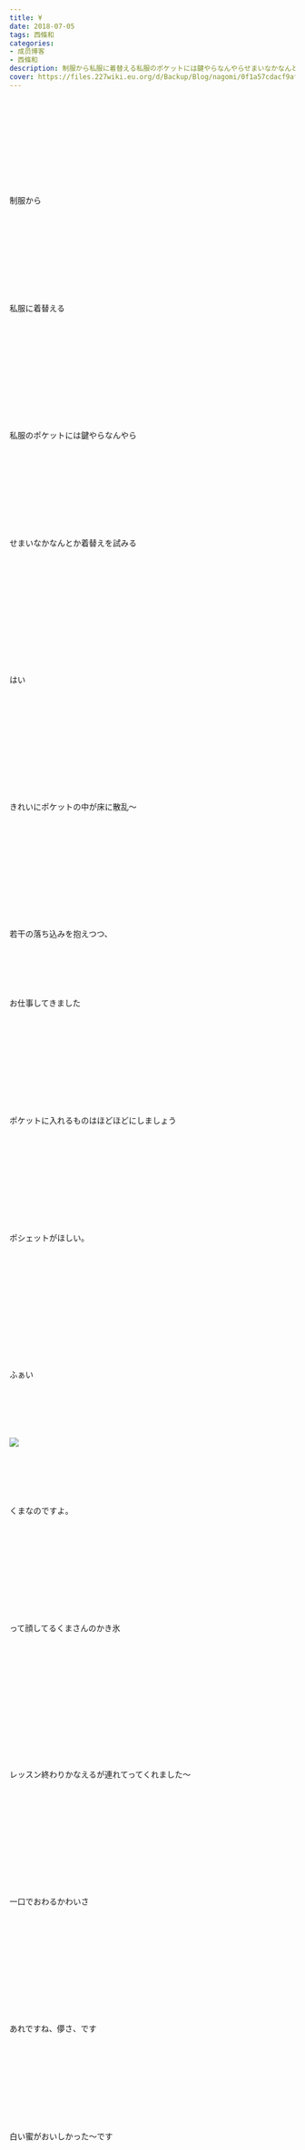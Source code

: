 ```yaml
---
title: ¥
date: 2018-07-05
tags: 西條和
categories: 
- 成员博客
- 西條和
description: 制服から私服に着替える私服のポケットには鍵やらなんやらせまいなかなんとか着替えを試みる...
cover: https://files.227wiki.eu.org/d/Backup/Blog/nagomi/0f1a57cdacf9afd88e9a804796d44.jpg 
---
```

<div class="blog_detail__main">
<br/>
<br/>
<br/>
<br/>
<br/>
<br/>
<br/>
<br/>
<br/>
<br/>
制服から<br/>
<br/>
<br/>
<br/>
<br/>
<br/>
<br/>
<br/>
<br/>
<br/>
<br/>
私服に着替える<br/>
<br/>
<br/>
<br/>
<br/>
<br/>
<br/>
<br/>
<br/>
<br/>
<br/>
<br/>
<br/>
私服のポケットには鍵やらなんやら<br/>
<br/>
<br/>
<br/>
<br/>
<br/>
<br/>
<br/>
<br/>
<br/>
<br/>
せまいなかなんとか着替えを試みる<br/>
<br/>
<br/>
<br/>
<br/>
<br/>
<br/>
<br/>
<br/>
<br/>
<br/>
<br/>
<br/>
<br/>
はい<br/>
<br/>
<br/>
<br/>
<br/>
<br/>
<br/>
<br/>
<br/>
<br/>
<br/>
<br/>
<br/>
きれいにポケットの中が床に散乱〜<br/>
<br/>
<br/>
<br/>
<br/>
<br/>
<br/>
<br/>
<br/>
<br/>
<br/>
<br/>
<br/>
若干の落ち込みを抱えつつ、<br/>
<br/>
<br/>
<br/>
<br/>
<br/>
<br/>
お仕事してきました<br/>
<br/>
<br/>
<br/>
<br/>
<br/>
<br/>
<br/>
<br/>
<br/>
<br/>
<br/>
ポケットに入れるものはほどほどにしましょう<br/>
<br/>
<br/>
<br/>
<br/>
<br/>
<br/>
<br/>
<br/>
<br/>
<br/>
<br/>
ポシェットがほしい。<br/>
<br/>
<br/>
<br/>
<br/>
<br/>
<br/>
<br/>
<br/>
<br/>
<br/>
<br/>
<br/>
<br/>
ふぁい<br/>
<br/>
<br/>
<br/>
<br/>
<br/>
<br/>
<img src="https://files.227wiki.eu.org/d/Backup/Blog/nagomi/0f1a57cdacf9afd88e9a804796d44.jpg"><br/>
<br/>
<br/>
<br/>
<br/>
<br/>
<br/>
くまなのですよ。<br/>
<br/>
<br/>
<br/>
<br/>
<br/>
<br/>
<br/>
<br/>
<br/>
<br/>
<br/>
って顔してるくまさんのかき氷<br/>
<br/>
<br/>
<br/>
<br/>
<br/>
<br/>
<br/>
<br/>
<br/>
<br/>
<br/>
<br/>
<br/>
<br/>
レッスン終わりかなえるが連れてってくれました〜<br/>
<br/>
<br/>
<br/>
<br/>
<br/>
<br/>
<br/>
<br/>
<br/>
<br/>
<br/>
<br/>
一口でおわるかわいさ<br/>
<br/>
<br/>
<br/>
<br/>
<br/>
<br/>
<br/>
<br/>
<br/>
<br/>
<br/>
<br/>
あれですね、儚さ、です<br/>
<br/>
<br/>
<br/>
<br/>
<br/>
<br/>
<br/>
<br/>
<br/>
<br/>
白い蜜がおいしかった〜です<br/>
<br/>
<br/>
<br/>
<br/>
<br/>
<br/>
<br/>
<br/>
<br/>
<br/>
<br/>
<br/>
<br/>
<br/>
<br/>
<br/>
おはなしたいむ<br/>
<br/>
<br/>
◯楽しめたとみなさんが思ってくれたのなら良かったです♩<br/>
集いもイベントもみなさんに楽しんでもらえるように頑張りますっ！<br/>
<br/>
<br/>
<br/>
<br/>
<br/>
◯最終回らしくない最終回でしたね笑でも私たちらしく終われたので良しとしますっ笑<br/>
これを機に初回から聞き直すとはいい案ですねいっきき直してください〜！<br/>
<br/>
<br/>
<br/>
<br/>
<br/>
<br/>
◯点滴大丈夫ですか？？点滴は地味に痛いので苦手です…お水たくさん飲んでゆっくりしてくださいね！<br/>
キャラとしてのラジオ面白そうですね！いつかできるように訓練しないとっ<br/>
<br/>
<br/>
<br/>
<br/>
<br/>
<br/>
<br/>
◯またいつか11人で声のお仕事ができるようにこれからも頑張っていきたいと思います！<br/>
イベント来てくださるのまってます♩<br/>
<br/>
<br/>
<br/>
<br/>
<br/>
<br/>
◯初披露はやっぱり毎回緊張しますが理解者は不安要素が多くて心配です…<br/>
最近は本読み終わったところなので読みかけだったものを読み進めてます〜！<br/>
<br/>
<br/>
<br/>
<br/>
<br/>
<br/>
<br/>
◯癒しなんてとんでもないですがそう言ってもらえて嬉しいです…！ありがとうございます！<br/>
またみなさんの前でお話できるように頑張りますっ<br/>
<br/>
<br/>
<br/>
<br/>
<br/>
◯大好きな番組と言ってもらえて本当にありがたいです！<br/>
え〜キャンセルした予定大丈夫なんですかっ<br/>
その分楽しんでいただけるようにがんばるまる〜<br/>
ファーストお客さんゲットなり！<br/>
<br/>
<br/>
<br/>
<br/>
<br/>
<br/>
<br/>
<br/>
◯11人動画楽しんでいただけたようで良かったです〜！！<br/>
また戻ってこれるようにがんばりますっ！<br/>
見に来てくれるみなさんも熱中症とかには気をつけて下さいね！<br/>
<br/>
<br/>
<br/>
<br/>
<br/>
<br/>
◯私も寂しいですが成長して戻ってこれるように頑張ります！<br/>
イベント来てくださるんですね〜嬉しいです！<br/>
久々に会えるの楽しみです♩<br/>
<br/>
<br/>
<br/>
<br/>
<br/>
◯服装もう候補あるんですかっ<br/>
みたいです〜！いつもおしゃれなので気になりますっ<br/>
小学生の子もそういうイベント行ったりするんですね！たくましいっ<br/>
<br/>
<br/>
<br/>
<br/>
<br/>
<br/>
◯たしかに１つの卒業ですね！お付き合いいただきありがとうございました！<br/>
理解者は心配な所が多々ありますが精一杯の準備と練習をして挑みたいと思いますっ<br/>
<br/>
<br/>
<br/>
<br/>
<br/>
<br/>
<br/>
◯そうなんです！割りラジが初めてだったのです〜！いろんな初めてを経験させてもらいました！<br/>
集いは今から緊張しかないですがなんとか頑張りますっ<br/>
ほなな〜<br/>
<br/>
<br/>
<br/>
<br/>
<br/>
<br/>
◯ラジオきっかけの方もいてとても嬉しいです！よくメールも送ってくださってましたよね！いつも楽しく読ませていただいてました！ありがとうございます♩<br/>
<br/>
<br/>
<br/>
<br/>
<br/>
<br/>
<br/>
◯感想のお手紙嬉しいです〜まってます♩<br/>
7/22来てくださるんですね！やたーっ<br/>
その時いっぱいお話します！したいです！<br/>
<br/>
<br/>
<br/>
<br/>
<br/>
<br/>
◯ツナ缶コーナーへのメールありがとうございました！マイナスにしちゃってすみません…<br/>
でも面白いメールすごくありがたかったです！<br/>
もうメールも読めないのかと思うと寂しいです…<br/>
<br/>
<br/>
<br/>
<br/>
<br/>
<br/>
<br/>
◯成長をお伝える番組、そうなれてましたか？<br/>
ステッカーも大事にしていただけて嬉しいです！メールもいつもありがとうございました！毎回お便りに助けられてましたっ<br/>
<br/>
<br/>
<br/>
<br/>
<br/>
<br/>
<br/>
◯私たちにとってもみなさんとのたくさん思い出ができたラジオでした！<br/>
ラジオ終わりの動画懐かしいですね！そのころから見てくださってて改めてありがとうございます！<br/>
<br/>
<br/>
<br/>
<br/>
<br/>
<br/>
◯なごまるー☆<br/>
みなさんに応援してもらってこそのラジオでした、本当にありがとうございました！うまくなって帰ってこれるように頑張ります！<br/>
フリーライブわーいわーい！<br/>
<br/>
<br/>
<br/>
<br/>
<br/>
◯雰囲気が好きと言ってもらえて嬉しいです！<br/>
割りラジをあいしていただけて本当にありがたいです…！<br/>
計算中も愛していただけるように頑張ります！<br/>
<br/>
<br/>
<br/>
<br/>
<br/>
◯楽しみにしていただいてたんですね！ありがとうございます！<br/>
7/22会えないんですね…残念ですが次会えるのを楽しみにしてます♩<br/>
<br/>
<br/>
<br/>
<br/>
<br/>
<br/>
<br/>
<br/>
<br/>
<br/>
今日も読んでくださりありがとうございます<br/>
<br/>
<br/>
<br/>
<br/>
<br/>
<br/>
<br/>
<br/>
<br/>
<br/>
<br/>
<br/>
西條和でした。<br/>
<br/>
<br/>
<br/>
<br/>
<br/>
強い風に吹かれると<br/>
<br/>
<br/>
<br/>
<br/>
<br/>
<br/>
必ず心の中で<br/>
<br/>
<br/>
<br/>
<br/>
<br/>
<br/>
<br/>
かっぜっ。<br/>
<br/>
<br/>
<br/>
<br/>
<br/>
<br/>
<br/>
って言います<br/>
<br/>
<br/>
<br/>
<br/>
<br/>
<br/>
<br/>
<br/>
<br/>
無意識です<br/>
<br/>
<br/>
<br/>
<br/>
<br/>
<br/>
<br/>
<br/>
<br/>
<br/>
おしまい。
<!--twitter-->

<!--//twitter-->
</img></div>